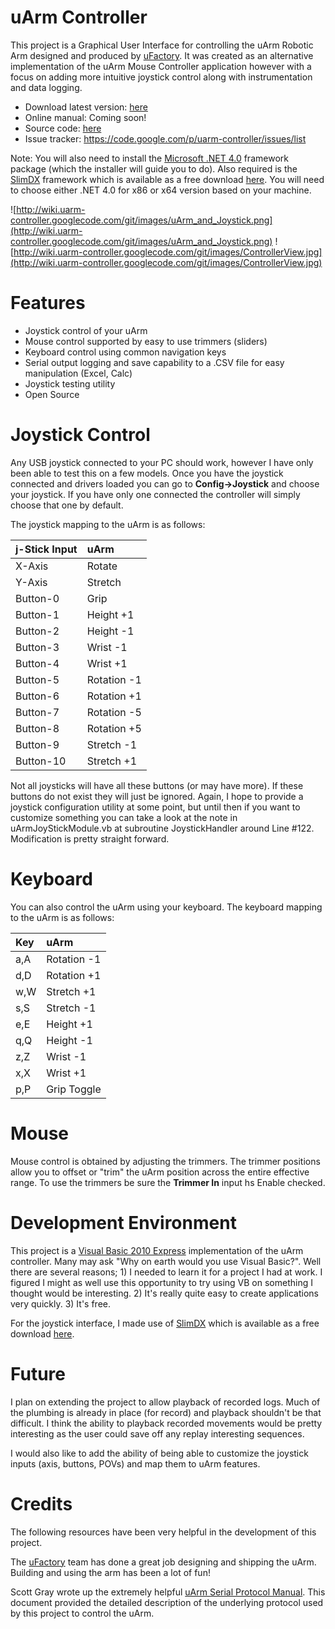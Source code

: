 
# uArm Controller #
This project is a Graphical User Interface for controlling the uArm Robotic Arm designed and produced by [uFactory](http://ufactory.cc). It was created as an alternative implementation of the uArm Mouse Controller application however with a focus on adding more intuitive joystick control along with instrumentation and data logging.

  * Download latest version: [here](https://drive.google.com/open?id=0B8_Aotc206N6b25YS0xjcDJBcHM)
  * Online manual: Coming soon!
  * Source code: [here](https://drive.google.com/open?id=0B8_Aotc206N6ZWZCM0ZNWHI4VW8)
  * Issue tracker: https://code.google.com/p/uarm-controller/issues/list

Note: You will also need to install the [Microsoft .NET 4.0](http://www.microsoft.com/en-us/download/details.aspx?id=17851) framework package (which the installer will guide you to do). Also required is the [SlimDX](http://slimdx.org) framework which is available as a free download [here](http://slimdx.org/download.php). You will need to choose either .NET 4.0 for x86 or x64 version based on your machine.

![http://wiki.uarm-controller.googlecode.com/git/images/uArm_and_Joystick.png](http://wiki.uarm-controller.googlecode.com/git/images/uArm_and_Joystick.png)
![http://wiki.uarm-controller.googlecode.com/git/images/ControllerView.jpg](http://wiki.uarm-controller.googlecode.com/git/images/ControllerView.jpg)

# Features #
  * Joystick control of your uArm
  * Mouse control supported by easy to use trimmers (sliders)
  * Keyboard control using common navigation keys
  * Serial output logging and save capability to a .CSV file for easy manipulation (Excel, Calc)
  * Joystick testing utility
  * Open Source

# Joystick Control #
Any USB joystick connected to your PC should work, however I have only been able to test this on a few models. Once you have the joystick connected and drivers loaded you can go to **Config->Joystick** and choose your joystick. If you have only one connected the controller will simply choose that one by default.

The joystick mapping to the uArm is as follows:

|**j-Stick Input**|**uArm**|
|:----------------|:-------|
|X-Axis|Rotate|
|Y-Axis|Stretch|
|Button-0|Grip|
|Button-1|Height +1|
|Button-2|Height -1|
|Button-3|Wrist -1|
|Button-4|Wrist +1|
|Button-5|Rotation -1|
|Button-6|Rotation +1|
|Button-7|Rotation -5|
|Button-8|Rotation +5|
|Button-9|Stretch -1|
|Button-10|Stretch +1|

Not all joysticks will have all these buttons (or may have more). If these buttons do not exist they will just be ignored. Again, I hope to provide a joystick configuration utility at some point, but until then if you want to customize something you can take a look at the note in uArmJoyStickModule.vb at subroutine JoystickHandler around Line #122. Modification is pretty straight forward.

# Keyboard #
You can also control the uArm using your keyboard. The keyboard mapping to the uArm is as follows:

|**Key**|**uArm**|
|:------|:-------|
|a,A|Rotation -1|
|d,D|Rotation +1|
|w,W|Stretch +1|
|s,S|Stretch -1|
|e,E|Height +1|
|q,Q|Height -1|
|z,Z|Wrist -1|
|x,X|Wrist +1|
|p,P|Grip Toggle|

# Mouse #
Mouse control is obtained by adjusting the trimmers. The trimmer positions allow you to offset or "trim" the uArm position across the entire effective range. To use the trimmers be sure the **Trimmer In** input hs Enable checked.

# Development Environment #
This project is a [Visual Basic 2010 Express](http://www.visualstudio.com/en-us/downloads#d-2010-express) implementation of the uArm controller. Many may ask "Why on earth would you use Visual Basic?". Well there are several reasons; 1) I needed to learn it for a project I had at work. I figured I might as well use this opportunity to try using VB on something I thought would be interesting. 2) It's really quite easy to create applications very quickly. 3) It's free.

For the joystick interface, I made use of [SlimDX](http://slimdx.org) which is available as a free download [here](http://slimdx.org/download.php).

# Future #
I plan on extending the project to allow playback of recorded logs. Much of the plumbing is already in place (for record) and playback shouldn't be that difficult. I think the ability to playback recorded movements would be pretty interesting as the user could save off any replay interesting sequences.

I would also like to add the ability of being able to customize the joystick inputs (axis, buttons, POVs) and map them to uArm features.

# Credits #
The following resources have been very helpful in the development of this project.

The [uFactory](http://ufactory.cc) team has done a great job designing and shipping the uArm. Building and using the arm has been a lot of fun!

Scott Gray wrote up the extremely helpful [uArm Serial Protocol Manual](https://dl.dropboxusercontent.com/u/37860507/uArm%20Serial%20Protocol.pdf). This document provided the detailed description of the underlying protocol used by this project to control the uArm.
